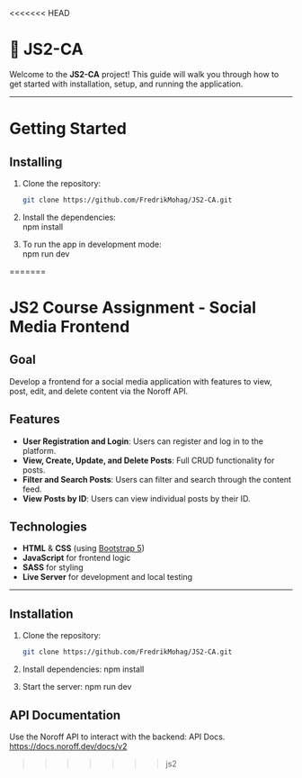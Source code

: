 <<<<<<< HEAD
# 🌟 JS2-CA

Welcome to the **JS2-CA** project! This guide will walk you through how to get started with installation, setup, and running the application.

---

# Getting Started

## Installing

1. Clone the repository:  
   ```bash
   git clone https://github.com/FredrikMohag/JS2-CA.git
   
2. Install the dependencies:  
   npm install
   
3. To run the app in development mode:  
   npm run dev

   
=======
# JS2 Course Assignment - Social Media Frontend

## Goal
Develop a frontend for a social media application with features to view, post, edit, and delete content via the Noroff API.

## Features
- **User Registration and Login**: Users can register and log in to the platform.
- **View, Create, Update, and Delete Posts**: Full CRUD functionality for posts.
- **Filter and Search Posts**: Users can filter and search through the content feed.
- **View Posts by ID**: Users can view individual posts by their ID.

## Technologies
- **HTML** & **CSS** (using [Bootstrap 5](https://getbootstrap.com/))
- **JavaScript** for frontend logic
- **SASS** for styling
- **Live Server** for development and local testing

---

## Installation

1. Clone the repository:
   ```bash
   git clone https://github.com/FredrikMohag/JS2-CA.git

2. Install dependencies:
npm install

3. Start the server:
npm run dev

## API Documentation

Use the Noroff API to interact with the backend: API Docs.
https://docs.noroff.dev/docs/v2

>>>>>>> js2

